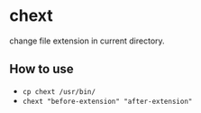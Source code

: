 # chext
change file extension in current directory.

## How to use
- `cp chext /usr/bin/`
- `chext "before-extension" "after-extension"`









